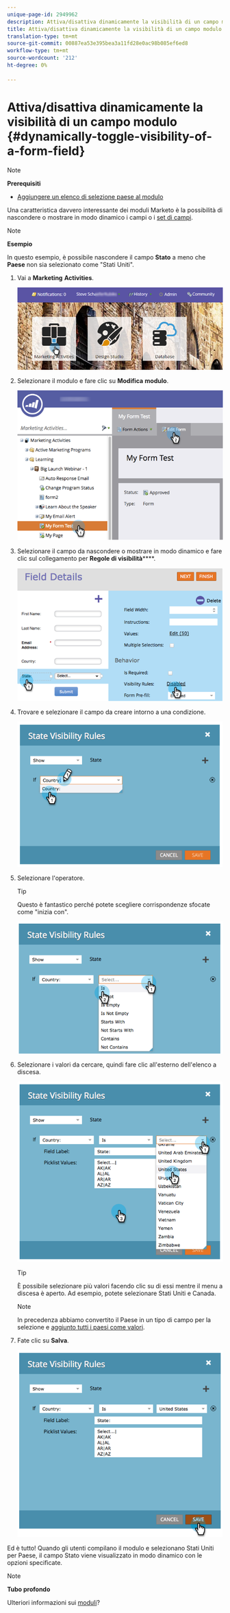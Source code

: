 ```yaml
---
unique-page-id: 2949962
description: Attiva/disattiva dinamicamente la visibilità di un campo modulo - Documenti Marketo - Documentazione prodotto
title: Attiva/disattiva dinamicamente la visibilità di un campo modulo
translation-type: tm+mt
source-git-commit: 00887ea53e395bea3a11fd28e0ac98b085ef6ed8
workflow-type: tm+mt
source-wordcount: '212'
ht-degree: 0%

---
```



# Attiva/disattiva dinamicamente la visibilità di un campo modulo {#dynamically-toggle-visibility-of-a-form-field}

>[!NOTE]
>
>**Prerequisiti**
>
>* [Aggiungere un elenco di selezione paese al modulo](../../../../product-docs/demand-generation/forms/form-actions/add-a-country-picklist-to-your-form.md)

>



Una caratteristica davvero interessante dei moduli Marketo è la possibilità di nascondere o mostrare in modo dinamico i campi o i [set di campi](add-a-fieldset-to-a-form.md).

>[!NOTE]
>
>**Esempio**
>
>In questo esempio, è possibile nascondere il campo **Stato** a meno che **Paese** non sia selezionato come &quot;Stati Uniti&quot;.

1. Vai a **Marketing** **Activities**.

   ![](assets/login-marketing-activities-8.png)

1. Selezionare il modulo e fare clic su **Modifica** **modulo**.

   ![](assets/editform-1.png)

1. Selezionare il campo da nascondere o mostrare in modo dinamico e fare clic sul collegamento per **Regole di visibilità******.

   ![](assets/image2014-9-15-15-3a16-3a0.png)

1. Trovare e selezionare il campo da creare intorno a una condizione.

   ![](assets/image2014-9-15-15-3a16-3a12.png)

1. Selezionare l&#39;operatore.

   >[!TIP]
   >
   >Questo è fantastico perché potete scegliere corrispondenze sfocate come &quot;inizia con&quot;.

   ![](assets/image2014-9-15-15-3a16-3a50.png)

1. Selezionare i valori da cercare, quindi fare clic all&#39;esterno dell&#39;elenco a discesa.

   ![](assets/image2014-9-15-15-3a17-3a4.png)

   >[!TIP]
   >
   >È possibile selezionare più valori facendo clic su di essi mentre il menu a discesa è aperto. Ad esempio, potete selezionare Stati Uniti e Canada.

   >[!NOTE]
   >
   >In precedenza abbiamo convertito il Paese in un tipo di campo per la selezione e [aggiunto tutti i paesi come valori](../../../../product-docs/demand-generation/forms/form-actions/add-a-country-picklist-to-your-form.md).

1. Fate clic su **Salva**.

   ![](assets/image2014-9-15-15-3a18-3a15.png)

Ed è tutto! Quando gli utenti compilano il modulo e selezionano Stati Uniti per Paese, il campo Stato viene visualizzato in modo dinamico con le opzioni specificate.

>[!NOTE]
>
>**Tubo profondo**
>
>Ulteriori informazioni sui [moduli](http://docs.marketo.com/display/docs/forms)?

